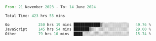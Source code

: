 <!--START_SECTION:waka-->

```rust
From: 21 November 2023 - To: 14 June 2024

Total Time: 423 hrs 55 mins

Go             250 hrs 19 mins ████████████▒░░░░░░░░░░░░   49.76 %
JavaScript     145 hrs 54 mins ███████▒░░░░░░░░░░░░░░░░░   29.00 %
Other          79 hrs 10 mins  ████░░░░░░░░░░░░░░░░░░░░░   15.74 %
```

<!--END_SECTION:waka-->
